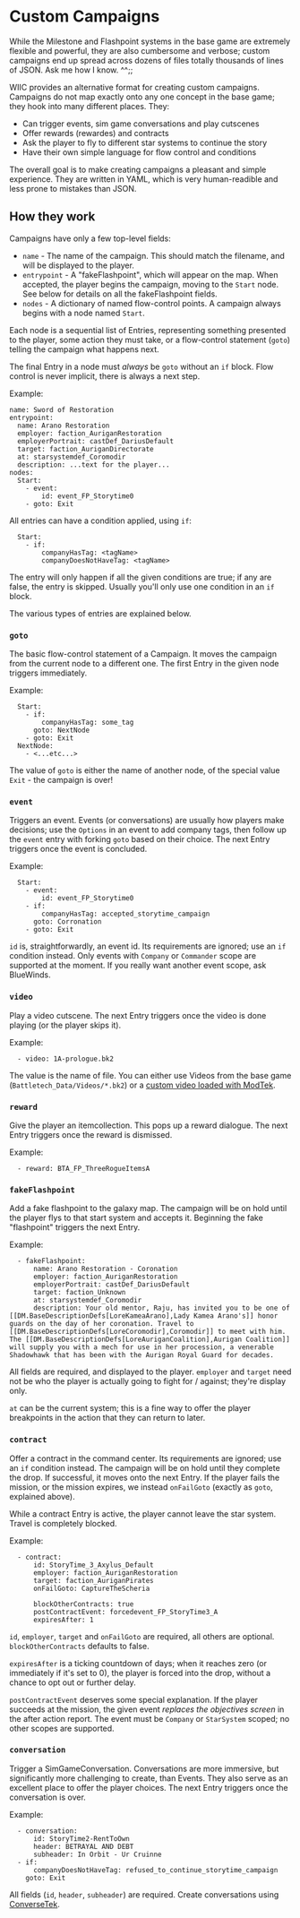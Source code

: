 # Custom Campaigns
While the Milestone and Flashpoint systems in the base game are extremely flexible and powerful, they are also cumbersome and verbose; custom campaigns end up spread across dozens of files totally thousands of lines of JSON. Ask me how I know. ^^;;

WIIC provides an alternative format for creating custom campaigns. Campaigns do not map exactly onto any one concept in the base game; they hook into many different places. They:
- Can trigger events, sim game conversations and play cutscenes
- Offer rewards (rewardes) and contracts
- Ask the player to fly to different star systems to continue the story
- Have their own simple language for flow control and conditions

The overall goal is to make creating campaigns a pleasant and simple experience. They are written in YAML, which is very human-readible and less prone to mistakes than JSON.

## How they work
Campaigns have only a few top-level fields:
 - `name` - The name of the campaign. This should match the filename, and will be displayed to the player.
 - `entrypoint` - A "fakeFlashpoint", which will appear on the map. When accepted, the player begins the campaign, moving to the `Start` node. See below for details on all the fakeFlashpoint fields.
 - `nodes` - A dictionary of named flow-control points. A campaign always begins with a node named `Start`.

Each node is a sequential list of Entries, representing something presented to the player, some action they must take, or a flow-control statement (`goto`) telling the campaign what happens next.

The final Entry in a node must *always* be `goto` without an `if` block. Flow control is never implicit, there is always a next step.

Example:
```
name: Sword of Restoration
entrypoint:
  name: Arano Restoration
  employer: faction_AuriganRestoration
  employerPortrait: castDef_DariusDefault
  target: faction_AuriganDirectorate
  at: starsystemdef_Coromodir
  description: ...text for the player...
nodes:
  Start:
    - event:
        id: event_FP_Storytime0
    - goto: Exit
```

All entries can have a condition applied, using `if`:

```
  Start:
    - if:
        companyHasTag: <tagName>
        companyDoesNotHaveTag: <tagName>
```

The entry will only happen if all the given conditions are true; if any are false, the entry is skipped. Usually you'll only use one condition in an `if` block.

The various types of entries are explained below.

### `goto`
The basic flow-control statement of a Campaign. It moves the campaign from the current node to a different one. The first Entry in the given node triggers immediately.

Example:
```
  Start:
    - if:
        companyHasTag: some_tag
      goto: NextNode
    - goto: Exit
  NextNode:
    - <...etc...>
```

The value of `goto` is either the name of another node, of the special value `Exit` - the campaign is over!

### `event`
Triggers an event. Events (or conversations) are usually how players make decisions; use the `Options` in an event to add company tags, then follow up the `event` entry with forking `goto` based on their choice. The next Entry triggers once the event is concluded.

Example:
```
  Start:
    - event:
        id: event_FP_Storytime0
    - if:
        companyHasTag: accepted_storytime_campaign
      goto: Corronation
    - goto: Exit
```

`id` is, straightforwardly, an event id. Its requirements are ignored; use an `if` condition instead. Only events with `Company` or `Commander` scope are supported at the moment. If you really want another event scope, ask BlueWinds.

### `video`
Play a video cutscene. The next Entry triggers once the video is done playing (or the player skips it).

Example:
```
  - video: 1A-prologue.bk2
```

The value is the name of file. You can either use Videos from the base game (`Battletech_Data/Videos/*.bk2`) or a [custom video loaded with ModTek](https://github.com/BattletechModders/ModTek/tree/master?tab=readme-ov-file#custom-types).

### `reward`
Give the player an itemcollection. This pops up a reward dialogue. The next Entry triggers once the reward is dismissed.

Example:
```
  - reward: BTA_FP_ThreeRogueItemsA
```

### `fakeFlashpoint`
Add a fake flashpoint to the galaxy map. The campaign will be on hold until the player flys to that start system and accepts it. Beginning the fake "flashpoint" triggers the next Entry.

Example:
```
  - fakeFlashpoint:
      name: Arano Restoration - Coronation
      employer: faction_AuriganRestoration
      employerPortrait: castDef_DariusDefault
      target: faction_Unknown
      at: starsystemdef_Coromodir
      description: Your old mentor, Raju, has invited you to be one of [[DM.BaseDescriptionDefs[LoreKameaArano],Lady Kamea Arano's]] honor guards on the day of her coronation. Travel to [[DM.BaseDescriptionDefs[LoreCoromodir],Coromodir]] to meet with him. The [[DM.BaseDescriptionDefs[LoreAuriganCoalition],Aurigan Coalition]] will supply you with a mech for use in her procession, a venerable Shadowhawk that has been with the Aurigan Royal Guard for decades.
```

All fields are required, and displayed to the player. `employer` and `target` need not be who the player is actually going to fight for / against; they're display only.

`at` can be the current system; this is a fine way to offer the player breakpoints in the action that they can return to later.

### `contract`
Offer a contract in the command center. Its requirements are ignored; use an `if` condition instead. The campaign will be on hold until they complete the drop. If successful, it moves onto the next Entry. If the player fails the mission, or the mission expires, we instead `onFailGoto` (exactly as `goto`, explained above).

While a contract Entry is active, the player cannot leave the star system. Travel is completely blocked.

Example:
```
  - contract:
      id: StoryTime_3_Axylus_Default
      employer: faction_AuriganRestoration
      target: faction_AuriganPirates
      onFailGoto: CaptureTheScheria

      blockOtherContracts: true
      postContractEvent: forcedevent_FP_StoryTime3_A
      expiresAfter: 1
```

`id`, `employer`, `target` and `onFailGoto` are required, all others are optional. `blockOtherContracts` defaults to false.

`expiresAfter` is a ticking countdown of days; when it reaches zero (or immediately if it's set to 0), the player is forced into the drop, without a chance to opt out or further delay.

`postContractEvent` deserves some special explanation. If the player succeeds at the mission, the given event *replaces the objectives screen* in the after action report. The event must be `Company` or `StarSystem` scoped; no other scopes are supported.

### `conversation`
Trigger a SimGameConversation.  Conversations are more immersive, but significantly more challenging to create, than Events. They also serve as an excellent place to offer the player choices. The next Entry triggers once the conversation is over.

Example:
```
  - conversation:
      id: StoryTime2-RentToOwn
      header: BETRAYAL AND DEBT
      subheader: In Orbit - Ur Cruinne
  - if:
      companyDoesNotHaveTag: refused_to_continue_storytime_campaign
    goto: Exit
```

All fields (`id`, `header`, `subheader`) are required. Create conversations using [ConverseTek](https://github.com/CWolfs/ConverseTek/).
